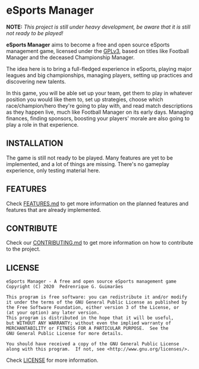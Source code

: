 # eSports Manager

**NOTE:** *This project is still under heavy development, be aware that it is still not ready to be played!*

**eSports Manager** aims to become a free and open source eSports management game, licensed under the [GPLv3](LICENSE.md), based on titles like Football Manager and the deceased Championship Manager.

The idea here is to bring a full-fledged experience in eSports, playing major leagues and big championships, managing players, setting up practices and discovering new talents.

In this game, you will be able set up your team, get them to play in whatever position you would like them to, set up strategies, choose which race/champion/hero they're going to play with, and read match descriptions as they happen live, much like Football Manager on its early days. Managing finances, finding sponsors, boosting your players' morale are also going to play a role in that experience.

## INSTALLATION

The game is still not ready to be played. Many features are yet to be implemented, and a lot of things are missing. There's no gameplay experience, only testing material here.

## FEATURES

Check [FEATURES.md](FEATURES.md) to get more information on the planned features and features that are already implemented.

## CONTRIBUTE

Check our [CONTRIBUTING.md](CONTRIBUTING.md) to get more information on how to contribute to the project.

## LICENSE

    eSports Manager - A free and open source eSports management game
    Copyright (C) 2020  Pedrenrique G. Guimarães

    This program is free software: you can redistribute it and/or modify
    it under the terms of the GNU General Public License as published by
    the Free Software Foundation, either version 3 of the License, or
    (at your option) any later version.
    This program is distributed in the hope that it will be useful,
    but WITHOUT ANY WARRANTY; without even the implied warranty of
    MERCHANTABILITY or FITNESS FOR A PARTICULAR PURPOSE.  See the
    GNU General Public License for more details.

    You should have received a copy of the GNU General Public License
    along with this program.  If not, see <http://www.gnu.org/licenses/>.

Check [LICENSE](LICENSE.md) for more information.

